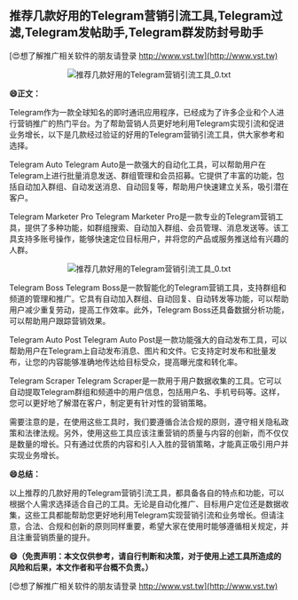 ## **推荐几款好用的Telegram营销引流工具,Telegram过滤,Telegram发帖助手,Telegram群发防封号助手**

[😍想了解推广相关软件的朋友请登录 http://www.vst.tw](http://www.vst.tw)

 <center><img src="https://vst.tw/MP4/tuiguang/png/6.png" alt="推荐几款好用的Telegram营销引流工具_0.txt"></center>

**😄正文：**

Telegram作为一款全球知名的即时通讯应用程序，已经成为了许多企业和个人进行营销推广的热门平台。为了帮助营销人员更好地利用Telegram实现引流和促进业务增长，以下是几款经过验证的好用的Telegram营销引流工具，供大家参考和选择。

Telegram Auto
Telegram Auto是一款强大的自动化工具，可以帮助用户在Telegram上进行批量消息发送、群组管理和会员招募。它提供了丰富的功能，包括自动加入群组、自动发送消息、自动回复等，帮助用户快速建立关系，吸引潜在客户。

Telegram Marketer Pro
Telegram Marketer Pro是一款专业的Telegram营销工具，提供了多种功能，如群组搜索、自动加入群组、会员管理、消息发送等。该工具支持多账号操作，能够快速定位目标用户，并将您的产品或服务推送给有兴趣的人群。

 <center><img src="https://vst.tw/MP4/tuiguang/png/7.png" alt="推荐几款好用的Telegram营销引流工具_0.txt"></center>

Telegram Boss
Telegram Boss是一款智能化的Telegram营销工具，支持群组和频道的管理和推广。它具有自动加入群组、自动回复、自动转发等功能，可以帮助用户减少重复劳动，提高工作效率。此外，Telegram Boss还具备数据分析功能，可以帮助用户跟踪营销效果。

Telegram Auto Post
Telegram Auto Post是一款功能强大的自动发布工具，可以帮助用户在Telegram上自动发布消息、图片和文件。它支持定时发布和批量发布，让您的内容能够准确地传达给目标受众，提高曝光度和转化率。

Telegram Scraper
Telegram Scraper是一款用于用户数据收集的工具。它可以自动提取Telegram群组和频道中的用户信息，包括用户名、手机号码等。这样，您可以更好地了解潜在客户，制定更有针对性的营销策略。

需要注意的是，在使用这些工具时，我们要遵循合法合规的原则，遵守相关隐私政策和法律法规。另外，使用这些工具应该注重营销的质量与内容的创新，而不仅仅是数量的增长。只有通过优质的内容和引人入胜的营销策略，才能真正吸引用户并实现业务增长。

**😄总结：**

以上推荐的几款好用的Telegram营销引流工具，都具备各自的特点和功能，可以根据个人需求选择适合自己的工具。无论是自动化推广、目标用户定位还是数据收集，这些工具都能帮助您更好地利用Telegram实现营销引流和业务增长。但请注意，合法、合规和创新的原则同样重要，希望大家在使用时能够遵循相关规定，并且注重营销质量的提升。

**😄（免责声明：本文仅供参考，请自行判断和决策，对于使用上述工具所造成的风险和后果，本文作者和平台概不负责。）**

[😍想了解推广相关软件的朋友请登录 http://www.vst.tw](http://www.vst.tw)



